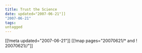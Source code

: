 ```yaml
---
title: Trust the Science
date: updated="2007-06-21"]]
"2007-06-21"
tags:
untagged
---
```

[[!meta updated="2007-06-21"]]
[[!map pages="20070621/* and ! 20070621/*/*"]]
